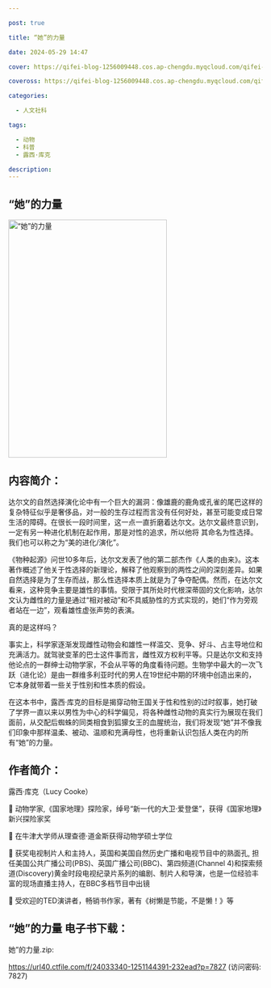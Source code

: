 ```yaml
---

post: true

title: “她”的力量

date: 2024-05-29 14:47

cover: https://qifei-blog-1256009448.cos.ap-chengdu.myqcloud.com/qifei-blog/6592b0aec458853aef9542fd.jpg

coveross: https://qifei-blog-1256009448.cos.ap-chengdu.myqcloud.com/qifei-blog/6592b0aec458853aef9542fd.jpg

categories:

  - 人文社科

tags:

  - 动物
  - 科普
  - 露西·库克

description:
---
```


## “她”的力量
<img alt="“她”的力量 " class="aligncenter loading" data-was-processed="true" decoding="async" fetchpriority="high" height="471" src="https://qifei-blog-1256009448.cos.ap-chengdu.myqcloud.com/qifei-blog/6592b0aec458853aef9542fd.jpg " style="cursor: zoom-in;" width="314"/>

## 内容简介：

达尔文的自然选择演化论中有一个巨大的漏洞：像雄鹿的鹿角或孔雀的尾巴这样的复杂特征似乎是奢侈品，对一般的生存过程而言没有任何好处，甚至可能变成日常生活的障碍。在很长一段时间里，这一点一直折磨着达尔文。达尔文最终意识到，一定有另一种进化机制在起作用，那是对性的追求，所以他将 其命名为性选择。我们也可以称之为“美的进化/演化”。

《物种起源》问世10多年后，达尔文发表了他的第二部杰作《人类的由来》。这本著作概述了他关于性选择的新理论，解释了他观察到的两性之间的深刻差异。如果自然选择是为了生存而战，那么性选择本质上就是为了争夺配偶。然而，在达尔文看来，这种竞争主要是雄性的事情。受限于其所处时代根深蒂固的文化影响，达尔文认为雌性的力量是通过“相对被动”和不具威胁性的方式实现的，她们“作为旁观者站在一边”，观看雄性虚张声势的表演。

真的是这样吗？

事实上，科学家逐渐发现雌性动物会和雄性一样滥交、竞争、好斗、占主导地位和充满活力。就驾驶变革的巴士这件事而言，雌性双方权利平等。只是达尔文和支持他论点的一群绅士动物学家，不会从平等的角度看待问题。生物学中最大的一次飞跃（进化论）是由一群维多利亚时代的男人在19世纪中期的环境中创造出来的，它本身就带着一些关于性别和性本质的假设。

在这本书中，露西·库克的目标是揭穿动物王国关于性和性别的过时叙事，她打破了学界一直以来以男性为中心的科学偏见，将各种雌性动物的真实行为展现在我们面前，从交配后蜘蛛的同类相食到狐獴女王的血腥统治，我们将发现“她”并不像我们印象中那样温柔、被动、温顺和充满母性，也将重新认识包括人类在内的所有“她”的力量。

## 作者简介：

露西·库克（Lucy Cooke）

 动物学家,《国家地理》探险家，绰号“新一代的大卫·爱登堡”，获得《国家地理》新兴探险家奖

 在牛津大学师从理查德·道金斯获得动物学硕士学位

 获奖电视制片人和主持人，英国和美国自然历史广播和电视节目中的熟面孔, 担任美国公共广播公司(PBS)、英国广播公司(BBC)、第四频道(Channel 4)和探索频道(Discovery)黄金时段电视纪录片系列的编剧、制片人和导演，也是一位经验丰富的现场直播主持人，在BBC多档节目中出镜

 受欢迎的TED演讲者，畅销书作家，著有《树懒是节能，不是懒！》等

## “她”的力量 电子书下载：

她”的力量.zip: 

https://url40.ctfile.com/f/24033340-1251144391-232ead?p=7827 (访问密码: 7827)

